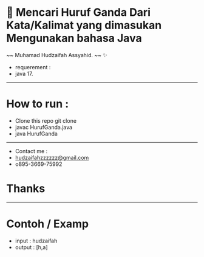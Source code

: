 # 🔖 Mencari Huruf Ganda Dari Kata/Kalimat yang dimasukan Mengunakan bahasa Java 

~~ Muhamad Hudzaifah Assyahid. ~~ ✨
- requerement : 
- java 17.

___ 
# How to run :
- Clone this repo git clone
- javac HurufGanda.java
- java HurufGanda

---
- Contact me :
- hudzaifahzzzzzz@gmail.com
- o895-3669-75992

# Thanks

---
# Contoh / Examp

- input : hudzaifah
- output : [h,a]

